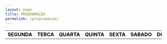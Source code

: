 ```yaml
---
layout: page
title: PROGRAMAÇÃO
permalink: /programacao/
---
```


<table class="days" style="width:100%">
  <tr>
    <td class="segunda" onclick="selectDay('segunda')">SEGUNDA</td>
    <td class="terca" onclick="selectDay('terca')">TERCA</td>
    <td class="quarta" onclick="selectDay('quarta')">QUARTA</td>
    <td class="quinta" onclick="selectDay('quinta')">QUINTA</td>
    <td class="sexta" onclick="selectDay('sexta')">SEXTA</td>
    <td class="sabado" onclick="selectDay('sabado')">SABADO</td>
    <td class="domingo" onclick="selectDay('domingo')">DOMINGO</td>
  </tr>
</table>

<div class="prog">
  <div class="segunda">
  <img src="/imagens/.png" alt="MUSIC NONSTOP">
  <img src="/imagens/.png" alt="A TARDE">
  <img src="/imagens/.png" alt="DANCE MÚSIC">

  </div>
  <div class="terca">
  <img src="/imagens/.png" alt="MUSIC NONSTOP">
  <img src="/imagens/.png" alt="A TARDE">


  </div>
  <div class="quarta">
  <img src="/imagens/.png" alt="MUSIC NONSTOP">
  <img src="/imagens/.png" alt="A TARDE">
  <img src="/imagens/.png" alt="MUSIC NONSTOP">



  </div>
  <div class="quinta">
  <img src="/imagens/.png" alt="MUSIC NONSTOP">
  <img src="/imagens/a-tarte1.png" alt="A TARDE">

  </div>
  <div class="sexta">
  <img src="/imagens/.png" alt="MUSIC NONSTOP">
  <img src="/imagens/.png" alt="A TARDE">
  <img src="/imagens/.png" alt="A NOITE">

  </div>
  <div class="sabado">
  <img src="/imagens/.png" alt="MUSIC NONSTOP">
  <img src="/imagens/.png" alt="MÚSICA SEM PARAR">
  <img src="/imagens/.png" alt="MUSIC NONSTOP">
  </div>
  <div class="domingo">
  <img src="/imagens/.png" alt="MUSIC NONSTOP">
  <img src="/imagens/.png" alt="MÚSICA SEM PARAR">
  <img src="/imagens/.png" alt="MUSIC NONSTOP">
  </div>
</div>

<!-- nao mexer -->
<script>
  var allDays = document.querySelectorAll('.days tr td');
  var allProg = document.querySelectorAll('.prog div');
  function selectDay(day){
    var selectedDay = document.querySelector('.days tr td.'+day);
    var selectedProg = document.querySelector('.prog div.'+day);
    for (var i = 0; i < allDays.length; i++) {
      allDays[i].classList.remove('selected');
      allProg[i].classList.remove('selected');
    }
    selectedDay.classList.add('selected');
    selectedProg.classList.add('selected');
  }
  var today = new Date().getDay();
  var dayOfTheWeek = today === 0 ? 6 : today-1;
  allProg[dayOfTheWeek].classList.add('selected');
  allDays[dayOfTheWeek].classList.add('selected');
</script>
<style>
  .days tr td{
    border: 0;
    text-align: center;
    font-weight: bold;
    cursor: pointer;
    color: black;
    background-color: none;
  }
  .days tr td.selected{
    color: white;
    background-color: #0092ca;
  }
  .prog div{
    display: none;
  }
  .prog div.selected{
    display: block;
  }
</style>
<!-- nao mexer -->

